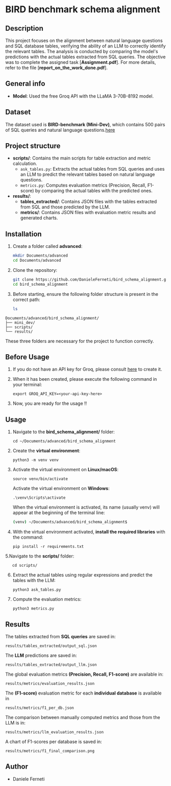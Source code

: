 # BIRD benchmark schema alignment

## Description
This project focuses on the alignment between natural language questions and SQL database tables, verifying the ability of an LLM to correctly identify the relevant tables. The analysis is conducted by comparing the model's predictions with the actual tables extracted from SQL queries. The objective was to complete the assigned task [**Assignment.pdf**]. For more details, refer to the file [**report_on_the_work_done.pdf**].

## General info
- **Model**: Used the free Groq API with the LLaMA 3-70B-8192 model.

## Dataset
The dataset used is **BIRD-benchmark (Mini-Dev)**, which contains 500 pairs of SQL queries and natural language questions.[here](https://github.com/bird-bench/mini_dev)

## Project structure
- **scripts/**: Contains the main scripts for table extraction and metric calculation.
  - `ask_tables.py`: Extracts the actual tables from SQL queries and uses an LLM to predict the relevant tables based on natural language questions.
  - `metrics.py`: Computes evaluation metrics (Precision, Recall, F1-score) by comparing the actual tables with the predicted ones.
- **results/**: 
  - **tables_extracted/**: Contains JSON files with the tables extracted from SQL and those predicted by the LLM. 
  - **metrics/**: Contains JSON files with evaluation metric results and generated charts.
   
## Installation
1. Create a folder called **advanced**:
    ```bash
   mkdir Documents/advanced
   cd Documents/advanced
2. Clone the repository:
   ```bash
   git clone https://github.com/DanieleFerneti/bird_schema_alignment.git
   cd bird_schema_alignment
3. Before starting, ensure the following folder structure is present in the correct path:
   ```bash
   ls
  ```
  Documents/advanced/bird_schema_alignment/
  ├── mini_dev/
  ├── scripts/
  └── results/
  ```
  These three folders are necessary for the project to function correctly. 
  
## Before Usage
1. If you do not have an API key for Groq, please consult  [here](https://console.groq.com/keys) to create it.
2. When it has been created, please execute the following command in your terminal:
  
       export GROQ_API_KEY=<your-api-key-here>

3. Now, you are ready for the usage !!

## Usage
1. Navigate to the **bird_schema_alignment/** folder:

       cd ~/Documents/advanced/bird_schema_alignment

2. Create the **virtual environment**:

       python3 -m venv venv

3. Activate the virtual environment on **Linux/macOS**:

       source venv/bin/activate
   
   Activate the virtual environment on **Windows**:
   
       .\venv\Scripts\activate

   When the virtual environment is activated, its name (usually venv) will appear at the beginning of the terminal line:
   ```bash
   (venv) ~/Documents/advanced/bird_schema_alignment$

4. With the virtual environment activated, **install the required libraries** with the command:

       pip install -r requirements.txt
       
5.Navigate to the **scripts/** folder:

       cd scripts/

6. Extract the actual tables using regular expressions and predict the tables with the LLM:
   
       python3 ask_tables.py
   
7. Compute the evaluation metrics:
   
       python3 metrics.py
   
## Results
The tables extracted from **SQL queries** are saved in:

    results/tables_extracted/output_sql.json
    
The **LLM** predictions are saved in:

    results/tables_extracted/output_llm.json

The global evaluation metrics **(Precision, Recall, F1-score)** are available in:

    results/metrics/evaluation_results.json

The **(F1-score)** evaluation metric for each **individual database** is available in

    results/metrics/f1_per_db.json

The comparison between manually computed metrics and those from the LLM is in:

    results/metrics/llm_evaluation_results.json

A chart of F1-scores per database is saved in:

    results/metrics/f1_final_comparison.png

## Author
- Daniele Ferneti
